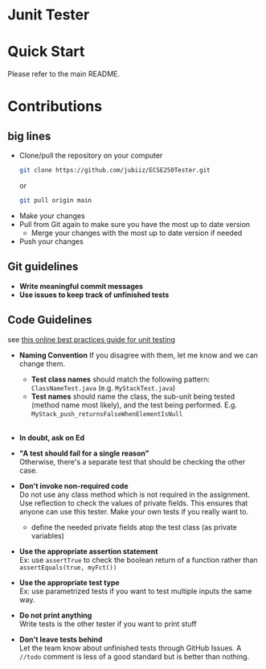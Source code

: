 # Junit Tester
# Quick Start
Please refer to the main README.

# Contributions
## big lines
* Clone/pull the repository on your computer
    ```bash
    git clone https://github.com/jubiiz/ECSE250Tester.git
    ```
    or 
    ```bash
    git pull origin main
    ```
* Make your changes
* Pull from Git again to make sure you have the most up to date version <br> 
    * Merge your changes with the most up to date version if needed
* Push your changes

## Git guidelines
* **Write meaningful commit messages**
* **Use issues to keep track of unfinished tests**

## Code Guidelines
see [this online best practices guide for unit testing](https://howtodoinjava.com/best-practices/unit-testing-best-practices-junit-reference-guide/#:~:text=Unit%20Testing%20Best%20Practices%201%201.%20Unit%20Testing,unit%20at%20a%20time%20...%203%203.%20Summary)

* **Naming Convention**
If you disagree with them, let me know and we can change them. <br>
    * **Test class names** should match the following pattern: ```ClassNameTest.java```  (e.g. ```MyStackTest.java```)
    * **Test names** should name the class, the sub-unit being tested (method name most likely), and the test being performed. E.g. ```MyStack_push_returnsFalseWhenElementIsNull```

    <br>
* **In doubt, ask on Ed**

* **"A test should fail for a single reason"** <br>
    Otherwise, there's a separate test that should be checking the other case.

* **Don't invoke non-required code**<br>
    Do not use any class method which is not required in the assignment. Use reflection to check the values of private fields. This ensures that anyone can use this tester. Make your own tests if you really want to.
    <br>
    * define the needed private fields atop the test class (as private variables)

* **Use the appropriate assertion statement** <br>
    Ex: use ```assertTrue``` to check the boolean return of a function rather than ```assertEquals(true, myFct())```

* **Use the appropriate test type** <br>
    Ex: use parametrized tests if you want to test multiple inputs the same way.

* **Do not print anything** <br>
    Write tests is the other tester if you want to print stuff

* **Don't leave tests behind** <br>
    Let the team know about unfinished tests through GitHub Issues. A ```//todo``` comment is less of a good standard but is better than nothing.
